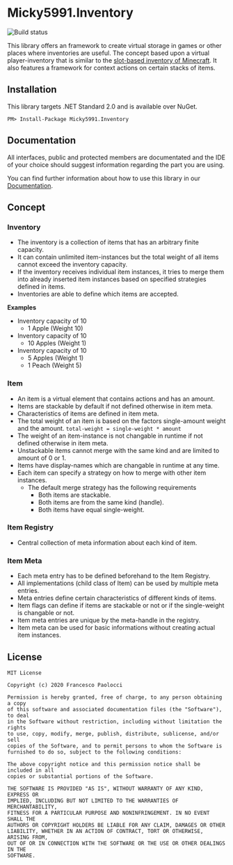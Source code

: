 # Micky5991.Inventory

![Build status](https://github.com/Micky5991/Inventory/workflows/.NET%20Core/badge.svg?branch=master)

This library offers an framework to create virtual storage in games or other places where inventories are useful.
The concept based upon a virtual player-inventory that is similar to the [slot-based inventory of Minecraft](https://minecraft.gamepedia.com/Inventory).
It also features a framework for context actions on certain stacks of items.

## Installation

This library targets .NET Standard 2.0 and is available over NuGet.

```
PM> Install-Package Micky5991.Inventory
```

## Documentation

All interfaces, public and protected members are documentated and the IDE of your choice should suggest information regarding the
part you are using.

You can find further information about how to use this library in our [Documentation](docs/README.md).

## Concept

### Inventory

- The inventory is a collection of items that has an arbitrary finite capacity.
- It can contain unlimited item-instances but the total weight of all items cannot exceed the inventory capacity.
- If the inventory receives individual item instances, it tries to merge them into already inserted item instances based on specified strategies defined in items.
- Inventories are able to define which items are accepted.

**Examples**
- Inventory capacity of 10
    - 1 Apple (Weight 10)
- Inventory capacity of 10
    - 10 Apples (Weight 1)
- Inventory capacity of 10
    - 5 Apples (Weight 1)
    - 1 Peach (Weight 5)

### Item

- An item is a virtual element that contains actions and has an amount.
- Items are stackable by default if not defined otherwise in item meta.
- Characteristics of items are defined in item meta.
- The total weight of an item is based on the factors single-amount weight and the amount. `total-weight = single-weight * amount`
- The weight of an item-instance is not changable in runtime if not defined otherwise in item meta.
- Unstackable items cannot merge with the same kind and are limited to amount of 0 or 1.
- Items have display-names which are changable in runtime at any time.
- Each item can specify a strategy on how to merge with other item instances.
    - The default merge strategy has the following requirements
        - Both items are stackable.
        - Both items are from the same kind (handle).
        - Both items have equal single-weight.

### Item Registry

- Central collection of meta information about each kind of item.

### Item Meta

- Each meta entry has to be defined beforehand to the Item Registry.
- All implementations (child class of Item) can be used by multiple meta entries.
- Meta entries define certain characteristics of different kinds of items.
- Item flags can define if items are stackable or not or if the single-weight is changable or not.
- Item meta entries are unique by the meta-handle in the registry.
- Item meta can be used for basic informations without creating actual item instances.

## License

```
MIT License

Copyright (c) 2020 Francesco Paolocci

Permission is hereby granted, free of charge, to any person obtaining a copy
of this software and associated documentation files (the "Software"), to deal
in the Software without restriction, including without limitation the rights
to use, copy, modify, merge, publish, distribute, sublicense, and/or sell
copies of the Software, and to permit persons to whom the Software is
furnished to do so, subject to the following conditions:

The above copyright notice and this permission notice shall be included in all
copies or substantial portions of the Software.

THE SOFTWARE IS PROVIDED "AS IS", WITHOUT WARRANTY OF ANY KIND, EXPRESS OR
IMPLIED, INCLUDING BUT NOT LIMITED TO THE WARRANTIES OF MERCHANTABILITY,
FITNESS FOR A PARTICULAR PURPOSE AND NONINFRINGEMENT. IN NO EVENT SHALL THE
AUTHORS OR COPYRIGHT HOLDERS BE LIABLE FOR ANY CLAIM, DAMAGES OR OTHER
LIABILITY, WHETHER IN AN ACTION OF CONTRACT, TORT OR OTHERWISE, ARISING FROM,
OUT OF OR IN CONNECTION WITH THE SOFTWARE OR THE USE OR OTHER DEALINGS IN THE
SOFTWARE.
```

